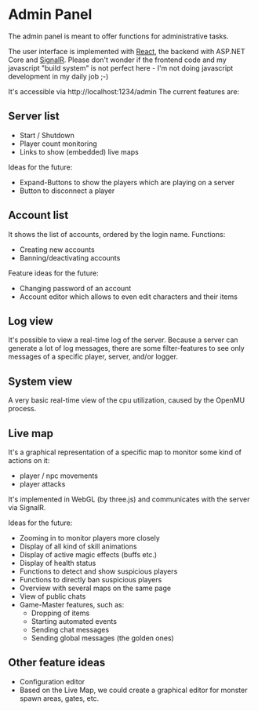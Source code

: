﻿# Admin Panel

The admin panel is meant to offer functions for administrative tasks.

The user interface is implemented with [React](https://facebook.github.io/react/), the backend with ASP.NET Core and [SignalR](http://signalr.net/).
Please don't wonder if the frontend code and my javascript "build system" is not perfect here - I'm not doing javascript development in my daily job ;-)

It's accessible via http://localhost:1234/admin
The current features are:

## Server list
  * Start / Shutdown
  * Player count monitoring
  * Links to show (embedded) live maps

Ideas for the future:
  * Expand-Buttons to show the players which are playing on a server
  * Button to disconnect a player

## Account list
It shows the list of accounts, ordered by the login name. Functions:
  * Creating new accounts
  * Banning/deactivating accounts

Feature ideas for the future:
  * Changing password of an account
  * Account editor which allows to even edit characters and their items
    
## Log view
It's possible to view a real-time log of the server. Because a server can generate a lot of log messages,
there are some filter-features to see only messages of a specific player, server, and/or logger.

## System view
A very basic real-time view of the cpu utilization, caused by the OpenMU process.

## Live map
It's a graphical representation of a specific map to monitor some kind of actions on it: 
  * player / npc movements
  * player attacks

It's implemented in WebGL (by three.js) and communicates with the server via SignalR.

Ideas for the future:
  * Zooming in to monitor players more closely
  * Display of all kind of skill animations
  * Display of active magic effects (buffs etc.)
  * Display of health status
  * Functions to detect and show suspicious players
  * Functions to directly ban suspicious players
  * Overview with several maps on the same page
  * View of public chats
  * Game-Master features, such as:
    * Dropping of items
    * Starting automated events
    * Sending chat messages
    * Sending global messages (the golden ones)

## Other feature ideas

  * Configuration editor
  * Based on the Live Map, we could create a graphical editor for monster spawn areas, gates, etc.